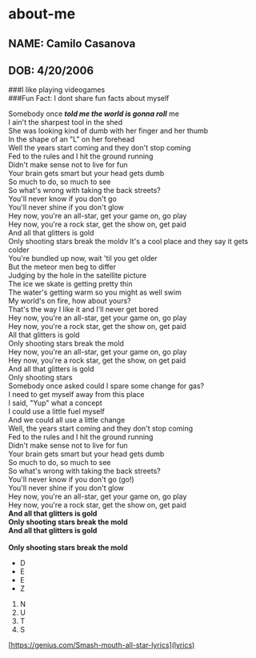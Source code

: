 # about-me
## NAME: Camilo Casanova<br>
## DOB: 4/20/2006<br>
###I like playing videogames<br>
###Fun Fact: I dont share fun facts about myself<br>

Somebody once **_told me the world is gonna roll_** me<br>
I ain't the sharpest tool in the shed<br>
She was looking kind of dumb with her finger and her thumb<br>
In the shape of an "L" on her forehead<br>
Well the years start coming and they don't stop coming<br>
Fed to the rules and I hit the ground running<br>
Didn't make sense not to live for fun<br>
Your brain gets smart but your head gets dumb<br>
So much to do, so much to see<br>
So what's wrong with taking the back streets?<br>
You'll never know if you don't go<br>
You'll never shine if you don't glow<br>
Hey now, you're an all-star, get your game on, go play<br>
Hey now, you're a rock star, get the show on, get paid<br>
And all that glitters is gold<br>
Only shooting stars break the moldv
It's a cool place and they say it gets colder<br>
You're bundled up now, wait 'til you get older<br>
But the meteor men beg to differ<br>
Judging by the hole in the satellite picture<br>
The ice we skate is getting pretty thin<br>
The water's getting warm so you might as well swim<br>
My world's on fire, how about yours?<br>
That's the way I like it and I'll never get bored<br>
Hey now, you're an all-star, get your game on, go play<br>
Hey now, you're a rock star, get the show on, get paid<br>
All that glitters is gold<br>
Only shooting stars break the mold<br>
Hey now, you're an all-star, get your game on, go play<br>
Hey now, you're a rock star, get the show, on get paid<br>
And all that glitters is gold<br>
Only shooting stars<br>
Somebody once asked could I spare some change for gas?<br>
I need to get myself away from this place<br>
I said, "Yup" what a concept<br>
I could use a little fuel myself<br>
And we could all use a little change<br>
Well, the years start coming and they don't stop coming<br>
Fed to the rules and I hit the ground running<br>
Didn't make sense not to live for fun<br>
Your brain gets smart but your head gets dumb<br>
So much to do, so much to see<br>
So what's wrong with taking the back streets?<br>
You'll never know if you don't go (go!)<br>
You'll never shine if you don't glow<br>
Hey now, you're an all-star, get your game on, go play<br>
Hey now, you're a rock star, get the show on, get paid<br>
**And all that glitters is gold<br>
Only shooting stars break the mold<br>
And all that glitters is gold<br>  
Only shooting stars break the mold<br>**

* D
 * E
  * E
   * Z
1. N
2. U
3. T
4. S

[https://genius.com/Smash-mouth-all-star-lyrics](lyrics)
